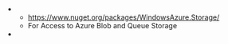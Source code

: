 ﻿* * https://www.nuget.org/packages/WindowsAzure.Storage/
  * For Access to Azure Blob and Queue Storage
* 
